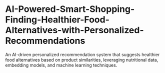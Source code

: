 # AI-Powered-Smart-Shopping-Finding-Healthier-Food-Alternatives-with-Personalized-Recommendations
An AI-driven personalized recommendation system that suggests healthier food alternatives based on product similarities, leveraging nutritional data, embedding models, and machine learning techniques.
